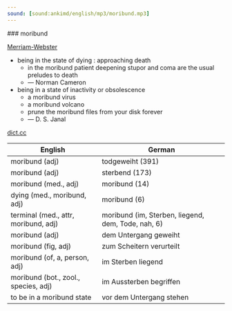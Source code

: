 ```yaml
---
sound: [sound:ankimd/english/mp3/moribund.mp3]
---
```


\### moribund

[Merriam-Webster](https://www.merriam-webster.com/dictionary/moribund)

- being in the state of dying : approaching death
    - in the moribund patient deepening stupor and coma are the usual preludes to death
    - — Norman Cameron
- being in a state of inactivity or obsolescence
    - a moribund virus
    - a moribund volcano
    - prune the moribund files from your disk forever
    - — D. S. Janal

[dict.cc](https://www.dict.cc/moribund)

| English        | German       |
| -------------- | ------------ |
| moribund (adj) | todgeweiht (391) |
| moribund (adj) | sterbend (173) |
| moribund (med., adj) | moribund (14) |
| dying (med., moribund, adj) | moribund (6) |
| terminal (med., attr, moribund, adj) | moribund (im, Sterben, liegend, dem, Tode, nah, 6) |
| moribund (adj) | dem Untergang geweiht |
| moribund (fig, adj) | zum Scheitern verurteilt |
| moribund (of, a, person, adj) | im Sterben liegend |
| moribund (bot., zool., species, adj) | im Aussterben begriffen |
| to be in a moribund state | vor dem Untergang stehen |
